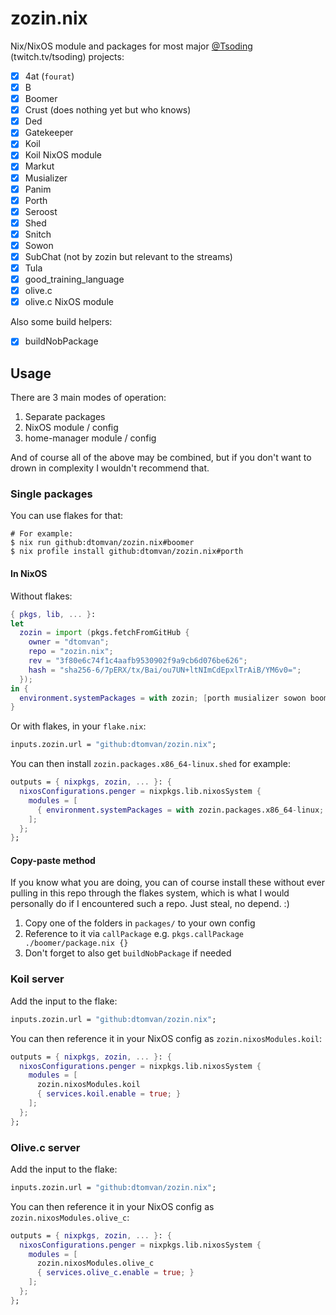 # zozin.nix

Nix/NixOS module and packages for most major [@Tsoding](https://github.com/tsoding) (twitch.tv/tsoding) projects:
- [x] 4at (`fourat`)
- [x] B
- [x] Boomer
- [x] Crust (does nothing yet but who knows)
- [x] Ded
- [x] Gatekeeper
- [x] Koil
- [x] Koil NixOS module
- [x] Markut
- [x] Musializer
- [x] Panim
- [x] Porth
- [x] Seroost
- [x] Shed
- [x] Snitch
- [x] Sowon
- [x] SubChat (not by zozin but relevant to the streams)
- [x] Tula
- [x] good_training_language
- [x] olive.c
- [x] olive.c NixOS module

Also some build helpers:
- [x] buildNobPackage

## Usage
There are 3 main modes of operation:
1. Separate packages
2. NixOS module / config
3. home-manager module / config

And of course all of the above may be combined, but if you don't want to drown
in complexity I wouldn't recommend that.

### Single packages
You can use flakes for that:

```ShellSession
# For example:
$ nix run github:dtomvan/zozin.nix#boomer
$ nix profile install github:dtomvan/zozin.nix#porth
```

#### In NixOS
Without flakes:

```nix
{ pkgs, lib, ... }: 
let
  zozin = import (pkgs.fetchFromGitHub {
    owner = "dtomvan";
    repo = "zozin.nix";
    rev = "3f80e6c74f1c4aafb9530902f9a9cb6d076be626";
    hash = "sha256-6/7pERX/tx/Bai/ou7UN+ltNImCdEpxlTrAiB/YM6v0=";
  });
in {
  environment.systemPackages = with zozin; [porth musializer sowon boomer ded];
}
```

Or with flakes, in your `flake.nix`:
```nix
inputs.zozin.url = "github:dtomvan/zozin.nix";
```

You can then install `zozin.packages.x86_64-linux.shed` for example:

```nix
outputs = { nixpkgs, zozin, ... }: {
  nixosConfigurations.penger = nixpkgs.lib.nixosSystem {
    modules = [
      { environment.systemPackages = with zozin.packages.x86_64-linux; [ shed ]; }
    ];
  };
};
```

#### Copy-paste method
If you know what you are doing, you can of course install these without ever
pulling in this repo through the flakes system, which is what I would
personally do if I encountered such a repo. Just steal, no depend. :)

1. Copy one of the folders in `packages/` to your own config
2. Reference to it via `callPackage` e.g. `pkgs.callPackage ./boomer/package.nix {}`
3. Don't forget to also get `buildNobPackage` if needed

### Koil server
Add the input to the flake:
```nix
inputs.zozin.url = "github:dtomvan/zozin.nix";
```

You can then reference it in your NixOS config as `zozin.nixosModules.koil`:
```nix
outputs = { nixpkgs, zozin, ... }: {
  nixosConfigurations.penger = nixpkgs.lib.nixosSystem {
    modules = [
      zozin.nixosModules.koil
      { services.koil.enable = true; }
    ];
  };
};
```

### Olive.c server
Add the input to the flake:
```nix
inputs.zozin.url = "github:dtomvan/zozin.nix";
```

You can then reference it in your NixOS config as `zozin.nixosModules.olive_c`:
```nix
outputs = { nixpkgs, zozin, ... }: {
  nixosConfigurations.penger = nixpkgs.lib.nixosSystem {
    modules = [
      zozin.nixosModules.olive_c
      { services.olive_c.enable = true; }
    ];
  };
};
```
